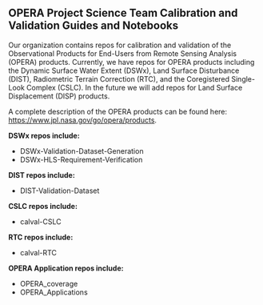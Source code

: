 ## OPERA Project Science Team Calibration and Validation Guides and Notebooks

Our organization contains repos for calibration and validation of the Observational Products for End-Users from Remote Sensing Analysis (OPERA) products. Currently, we have repos for OPERA products including the Dynamic Surface Water Extent (DSWx), Land Surface Disturbance (DIST), Radiometric Terrain Correction (RTC), and the Coregistered Single-Look Complex (CSLC). In the future we will add repos for Land Surface Displacement (DISP) products.

A complete description of the OPERA products can be found here: https://www.jpl.nasa.gov/go/opera/products. 

**DSWx repos include:**
- DSWx-Validation-Dataset-Generation  
- DSWx-HLS-Requirement-Verification 

**DIST repos include:**
- DIST-Validation-Dataset

**CSLC repos include:**
- calval-CSLC

**RTC repos include:**
- calval-RTC

**OPERA Application repos include:**
- OPERA_coverage
- OPERA_Applications 


<!--

**Here are some ideas to get you started:**

🙋‍♀️ A short introduction - what is your organization all about?
🌈 Contribution guidelines - how can the community get involved?
👩‍💻 Useful resources - where can the community find your docs? Is there anything else the community should know?
🍿 Fun facts - what does your team eat for breakfast?
🧙 Remember, you can do mighty things with the power of [Markdown](https://docs.github.com/github/writing-on-github/getting-started-with-writing-and-formatting-on-github/basic-writing-and-formatting-syntax)
-->
